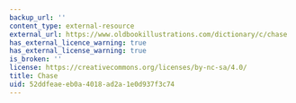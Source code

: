 ```yaml
---
backup_url: ''
content_type: external-resource
external_url: https://www.oldbookillustrations.com/dictionary/c/chase
has_external_licence_warning: true
has_external_license_warning: true
is_broken: ''
license: https://creativecommons.org/licenses/by-nc-sa/4.0/
title: Chase
uid: 52ddfeae-eb0a-4018-ad2a-1e0d937f3c74
---
```

